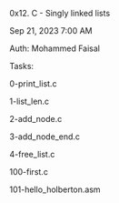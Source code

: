 0x12. C - Singly linked lists

Sep 21, 2023 7:00 AM

Auth: Mohammed Faisal

Tasks:

0-print_list.c


1-list_len.c


2-add_node.c


3-add_node_end.c


4-free_list.c


100-first.c


101-hello_holberton.asm

